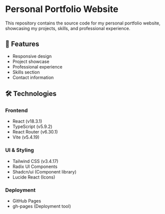 # Personal Portfolio Website

This repository contains the source code for my personal portfolio website, showcasing my projects, skills, and professional experience.

## 🚀 Features

- Responsive design
- Project showcase
- Professional experience
- Skills section
- Contact information

## 🛠️ Technologies
### Frontend
- React (v18.3.1)
- TypeScript (v5.9.2)
- React Router (v6.30.1)
- Vite (v5.4.19)

### UI & Styling
- Tailwind CSS (v3.4.17)
- Radix UI Components
- Shadcn/ui (Component library)
- Lucide React (Icons)

### Deployment
- GitHub Pages
- gh-pages (Deployment tool)
